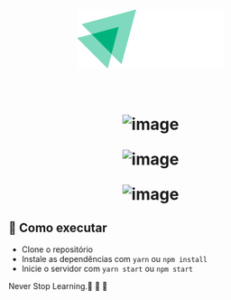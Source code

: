
<h1 align="center" >
<img src="./src/assets/logo.svg"/>
</h1>



<br>

<h1 align="center" >

![image](https://github.com/RafaelFigueiredo2203/igniteshop/assets/60237326/62b95145-543c-4b10-acc9-e418b2d7fa67)

![image](https://github.com/RafaelFigueiredo2203/igniteshop/assets/60237326/837f70f8-046d-4b09-820a-58b545b9c1c8)

![image](https://github.com/RafaelFigueiredo2203/igniteshop/assets/60237326/0bc80965-7bf0-4a1e-901f-5883cffaf5ba)




  </h1>





## 🚀 Como executar

- Clone o repositório
- Instale as dependências com `yarn` ou `npm install`
- Inicie o servidor com `yarn start` ou `npm start`


Never Stop Learning.🚀 🚀 🚀 


